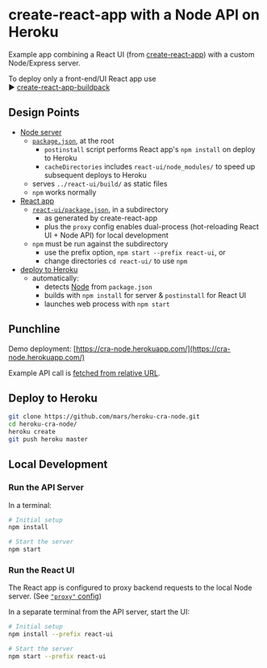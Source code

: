 # create-react-app with a Node API on Heroku

Example app combining a React UI (from [create-react-app](https://github.com/facebookincubator/create-react-app)) with a custom Node/Express server.

To deploy only a front-end/UI React app use  
▶️ [create-react-app-buildpack](https://github.com/mars/create-react-app-buildpack)


## Design Points

* [Node server](server/)
  * [`package.json`](package.json), at the root
    * `postinstall` script performs React app's `npm install` on deploy to Heroku
    * `cacheDirectories` includes `react-ui/node_modules/` to speed up subsequent deploys to Heroku
  * serves `../react-ui/build/` as static files
  * `npm` works normally
* [React app](react-ui/)
  * [`react-ui/package.json`](react-ui/package.json), in a subdirectory
    * as generated by create-react-app
    * plus the `proxy` config enables dual-process (hot-reloading React UI + Node API) for local development
  * `npm` must be run against the subdirectory
    * use the prefix option, `npm start --prefix react-ui`, or
    * change directories `cd react-ui/` to use `npm`
* [deploy to Heroku](https://devcenter.heroku.com/categories/deployment)
  * automatically:
    * detects [Node](https://elements.heroku.com/buildpacks/heroku/heroku-buildpack-nodejs) from `package.json`
    * builds with `npm install` for server & `postinstall` for React UI
    * launches web process with `npm start`


## Punchline

Demo deployment: [https://cra-node.herokuapp.com/](https://cra-node.herokuapp.com/)

Example API call is [fetched from relative URL](react-ui/src/App.js#L16).


## Deploy to Heroku

```bash
git clone https://github.com/mars/heroku-cra-node.git
cd heroku-cra-node/
heroku create
git push heroku master
```


## Local Development

### Run the API Server

In a terminal:

```bash
# Initial setup
npm install

# Start the server
npm start
```


### Run the React UI

The React app is configured to proxy backend requests to the local Node server. (See [`"proxy"` config](react-ui/package.json))

In a separate terminal from the API server, start the UI:

```bash
# Initial setup
npm install --prefix react-ui

# Start the server
npm start --prefix react-ui
```
